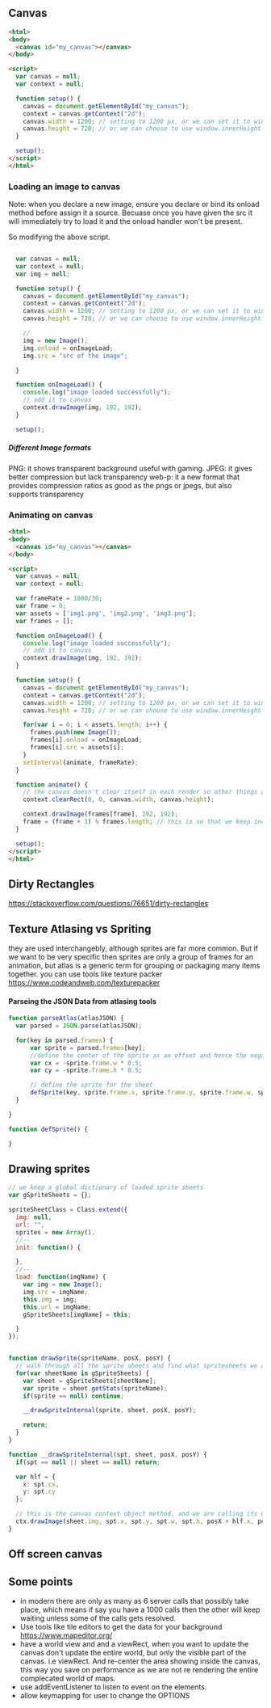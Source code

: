 ## Canvas

```HTML
<html>
<body>
  <canvas id="my_canvas"></canvas>
</body>

<script>
  var canvas = null;
  var context = null;

  function setup() {
    canvas = document.getElementById("my_canvas");
    context = canvas.getContext("2d");
    canvas.width = 1200; // setting to 1200 px, or we can set it to window.innerWidth
    canvas.height = 720; // or we can choose to use window.innerHeight
  }

  setup();
</script>
</html>
```

### Loading an image to canvas
Note: when you declare a new image, ensure you declare or bind its onload method before assign it a source. Becuase once you have given the src it will immediately try to load it and the onload handler won't be present.

So modifying the above script.
```js

  var canvas = null;
  var context = null;
  var img = null;

  function setup() {
    canvas = document.getElementById("my_canvas");
    context = canvas.getContext("2d");
    canvas.width = 1200; // setting to 1200 px, or we can set it to window.innerWidth
    canvas.height = 720; // or we can choose to use window.innerHeight

    //
    img = new Image();
    img.onload = onImageLoad;
    img.src = "src of the image";

  }

  function onImageLoad() {
    console.log("image loaded successfully");
    // add it to canvas
    context.drawImage(img, 192, 192);
  }

  setup();

```
##### Different Image formats
PNG: it shows transparent background useful with gaming.
JPEG: it gives better compression but lack transparency
web-p: it a new format that provides compression ratios as good as the pngs or jpegs, but also supports transparency

### Animating on canvas
```HTML
<html>
<body>
  <canvas id="my_canvas"></canvas>
</body>

<script>
  var canvas = null;
  var context = null;

  var frameRate = 1000/30;
  var frame = 0;
  var assets = ['img1.png', 'img2.png', 'img3.png'];
  var frames = [];

  function onImageLoad() {
    console.log("image loaded successfully");
    // add it to canvas
    context.drawImage(img, 192, 192);
  }

  function setup() {
    canvas = document.getElementById("my_canvas");
    context = canvas.getContext("2d");
    canvas.width = 1200; // setting to 1200 px, or we can set it to window.innerWidth
    canvas.height = 720; // or we can choose to use window.innerHeight

    for(var i = 0; i < assets.length; i++) {
      frames.push(new Image());
      frames[i].onload = onImageLoad;
      frames[i].src = assets[i];
    }
    setInterval(animate, frameRate);
  }

  function animate() {
    // the canvas doesn't clear itself in each render so other things always show up, we need to explicitly clear the context.
    context.clearRect(0, 0, canvas.width, canvas.height);

    context.drawImage(frames[frame], 192, 192);
    frame = (frame + 1) % frames.length; // this is so that we keep incrementing the frame, and anytime the frame becomes more than frames.length the the modulo function loop it around back to 0 and again count starts from 0 so it keep in correct sequence infinitely.
  }

  setup();
</script>
</html>
```

## Dirty Rectangles

https://stackoverflow.com/questions/76651/dirty-rectangles

## Texture Atlasing vs Spriting
they are used interchangebly, although sprites are far more common. But if we want to be very specific then sprites are only a group of frames for an animation, but atlas is a generic term for grouping or packaging many items together.
you can use tools like texture packer
https://www.codeandweb.com/texturepacker


#### Parseing the JSON Data from atlasing tools

```js
function parseAtlas(atlasJSON) {
  var parsed = JSON.parse(atlasJSON);

  for(key in parsed.frames) {
      var sprite = parsed.frames[key];
      //define the center of the sprite as an offset and hence the negative value.
      var cx = -sprite.frame.w * 0.5;
      var cy = -sprite.frame.h * 0.5;

      // define the sprite for the sheet
      defSprite(key, sprite.frame.x, sprite.frame.y, sprite.frame.w, sprite.frame.h)
  }

}

function defSprite() {

}
```

## Drawing sprites

```js
// we keep a global dictionary of loaded sprite sheets
var gSpriteSheets = {};

spriteSheetClass = Class.extend({
  img: null,
  url: "",
  sprites = new Array(),
  //--
  init: function() {

  },
  //---
  load: function(imgName) {
    var img = new Image();
    img.src = imgName;
    this.img = img;
    this.url = imgName;
    gSpriteSheets[imgName] = this;

  }
});


function drawSprite(spriteName, posX, posY) {
  // walk through all the sprite sheets and find what spritesheets we are looking for.
  for(var sheetName in gSpriteSheets) {
    var sheet = gSpriteSheets[sheetName];
    var sprite = sheet.getStats(spriteName);
    if(sprite == null) continue;

    __drawSpriteInternal(sprite, sheet, posX, posY);

    return;
  }
}

function __drawSpriteInternal(spt, sheet, posX, posY) {
  if(spt == null || sheet == null) return;

  var hlf = {
    x: spt.cx,
    y: spt.cy
  };

  // this is the canvas context object method. and we are calling its drawImage method
  ctx.drawImage(sheet.img, spt.x, spt.y, spt.w, spt.h, posX + hlf.x, posY + hlf.y  spt.w, spt.h);
}
```

## Off screen canvas


## Some points
* in modern there are only as many as 6 server calls that possibly take place, which means if say you have a 1000 calls then the other will keep waiting unless some of the calls gets resolved.
* Use tools like tile editors to get the data for your background
https://www.mapeditor.org/
* have a world view and and a viewRect, when you want to update the canvas don't update the entire world, but only the visible part of the canvas. i.e viewRect. And re-center the area showing inside the canvas, this way you save on performance as we are not re rendering the entire complecated world of maps.
* use addEventListener to listen to event on the elements.
* allow keymapping for user to change the OPTIONS
